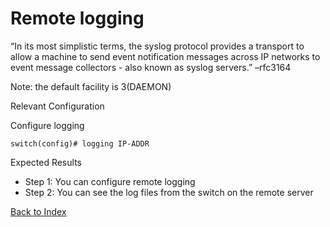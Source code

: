 # Remote logging 

“In its most simplistic terms, the syslog protocol provides a transport to allow a machine to send event notification messages across IP networks to event message collectors - also known as syslog servers.” –rfc3164 

Note: the default facility is 3(DAEMON) 

Relevant Configuration 

Configure logging 

```
switch(config)# logging IP-ADDR
```

Expected Results 

* Step 1: You can configure remote logging
* Step 2: You can see the log files from the switch on the remote server  


[Back to Index](#index)
